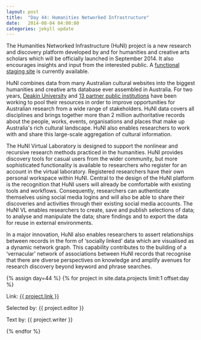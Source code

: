 ```yaml
---
layout: post
title:  "Day 44: Humanities Networked Infrastructure"
date:   2014-08-04 04:00:00
categories: jekyll update
---
```


<!-- Remember to change the date above -->


The Humanities Networked Infrastructure (HuNI) project is a new research and discovery platform developed by and for humanities and creative arts scholars which will be officially launched in September 2014. It also encourages insights and input from the interested public. A [functional staging site](http://staging.huni.net.au/#/search) is currently available.

HuNI combines data from many Australian cultural websites into the biggest humanities and creative arts database ever assembled in Australia. For two years, [Deakin University](http://www.deakin.edu.au/) and [13 partner public institutions](http://huni.net.au/partners/) have been working to pool their resources in order to improve opportunities for Australian research from a wide range of stakeholders. HuNI data covers all disciplines and brings together more than 2 million authoritative records about the people, works, events, organisations and places that make up Australia's rich cultural landscape. HuNI also enables researchers to work with and share this large-scale aggregation of cultural information.
 
The HuNI Virtual Laboratory is designed to support the nonlinear and recursive research methods practiced in the humanities. HuNI provides discovery tools for casual users from the wider community, but more sophisticated functionality is available to researchers who register for an account in the virtual laboratory. Registered researchers have their own personal workspace within HuNI. Central to the design of the HuNI platform is the recognition that HuNI users will already be comfortable with existing tools and workflows. Consequently, researchers can authenticate themselves using social media logins and will also be able to share their discoveries and activities through their existing social media accounts. The HuNI VL enables researchers to create, save and publish selections of data; to analyse and manipulate the data; share findings and to export the data for reuse in external environments.
 
In a major innovation, HuNI also enables researchers to assert relationships between records in the form of ‘socially linked’ data which are visualised as a dynamic network graph. This capability contributes to the building of a ‘vernacular’ network of associations between HuNI records that recognise that there are diverse perspectives on knowledge and amplify avenues for research discovery beyond keyword and phrase searches.



<!-- Remember to assign the day -->
{% assign day=44 %}
{% for project in site.data.projects limit:1 offset:day %}
<p>Link: <a href="{{ project.link }}">{{ project.link }}</a></p>
<p>Selected by: {{ project.editor }}</p>
<p>Text by: {{ project.writer }}</p>
{% endfor %}
